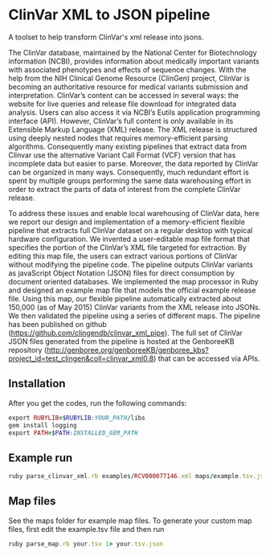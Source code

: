 # ClinVar XML to JSON pipelineA toolset to help transform ClinVar's xml release into jsons.The ClinVar database, maintained by the National Center for Biotechnology information (NCBI), provides information about medically important variants with associated phenotypes and effects of sequence changes. With the help from the NIH Clinical Genome Resource (ClinGen) project, ClinVar is becoming an authoritative resource for medical variants submission and interpretation. ClinVar’s content can be accessed in several ways: the website for live queries and release file download for integrated data analysis. Users can also access it via NCBI’s Eutils application programming interface (API). However, ClinVar’s full content is only available in its Extensible Markup Language (XML) release. The XML release is structured using deeply nested nodes that requires memory-efficient parsing algorithms. Consequently many existing pipelines that extract data from Clinvar use the alternative Variant Call Format (VCF) version that has incomplete data but easier to parse. Moreover, the data reported by ClinVar can be organized in many ways. Consequently, much redundant effort is spent by multiple groups performing the same data warehousing effort in order to extract the parts of data of interest from the complete ClinVar release.  To address these issues and enable local warehousing of ClinVar data, here we report our design and implementation of a memory-efficient flexible pipeline that extracts full ClinVar dataset on a regular desktop with typical hardware configuration. We invented a user-editable map file format that specifies the portion of the ClinVar’s XML file targeted for extraction. By editing this map file, the users can extract various portions of ClinVar without modifying the pipeline code. The pipeline outputs ClinVar variants as javaScript Object Notation (JSON) files for direct consumption by document oriented databases. We implemented the map processor in Ruby and designed an example map file that models the official example release file. Using this map, our flexible pipeline automatically extracted about 150,000 (as of May 2015) ClinVar variants from the XML release into JSONs.  We then validated the pipeline using a series of different maps. The pipeline has been published on github (https://github.com/clingendb/clinvar_xml_pipe). The full set of ClinVar JSON files generated from the pipeline is hosted at the GenboreeKB repository (http://genboree.org/genboreeKB/genboree_kbs?project_id=test_clingen&coll=clinvar_xml0.8) that can be accessed via APIs.## InstallationAfter you get the codes, run the following commands:```rubyexport RUBYLIB=$RUBYLIB:YOUR_PATH/libsgem install loggingexport PATH=$PATH:INSTALLED_GEM_PATH```## Example run```rubyruby parse_clinvar_xml.rb examples/RCV000077146.xml maps/example.tsv.json```## Map filesSee the maps folder for example map files. To generate your custom map files, first edit the example.tsv file and then run```rubyruby parse_map.rb your.tsv 1> your.tsv.json```